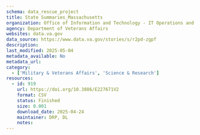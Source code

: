 ```yaml
---
schema: data_rescue_project 
title: State Summaries_Massachusetts
organization: Office of Information and Technology - IT Operations and Services (ITOPS)
agency: Department of Veterans Affairs
websites: data.va.gov
data_source: https://www.data.va.gov/stories/s/r2pd-zgpf
description: 
last_modified: 2025-05-04
metadata_available: No
metadata_url: 
category:
  - ['Military & Veterans Affairs', 'Science & Research'] 
resources:
  - id: 919
    url: https://doi.org/10.3886/E227671V2
    format: CSV
    status: Finished
    size: 0.001
    download_date: 2025-04-24
    maintainer: DRP, DL
    notes: 
---
```

